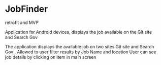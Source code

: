 # JobFinder
retrofit and MVP

Application for Android devices, displays the job available on the Git site and Search Gov

The application displays the available job on two sites Git site and Search Gov , Allowed to user filter results by Job Name and location
User can see job details by clicking on item in main screen 


